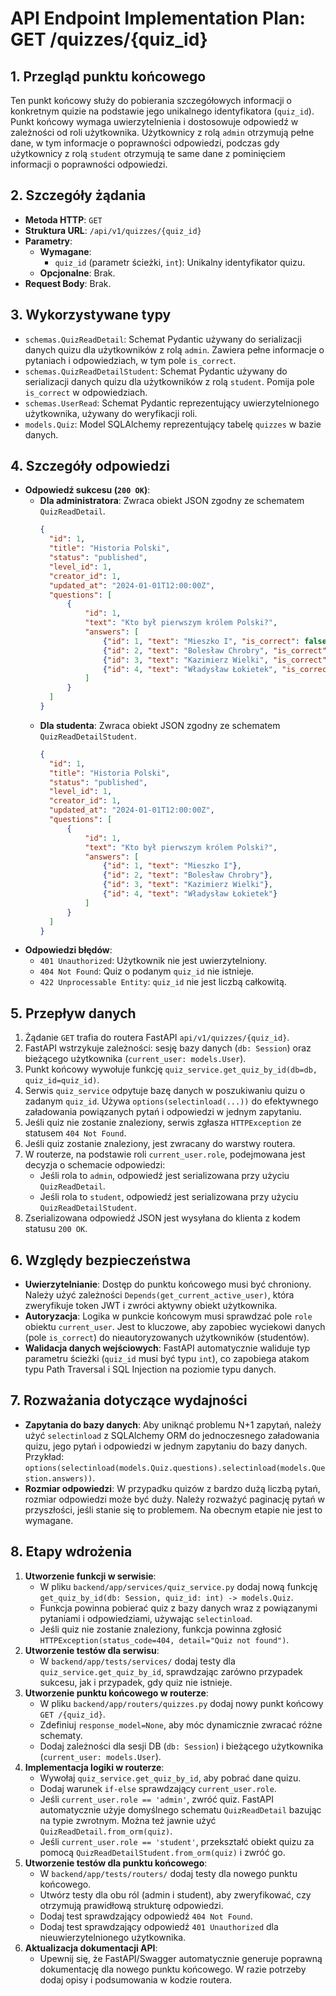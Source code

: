 # API Endpoint Implementation Plan: GET /quizzes/{quiz_id}

## 1. Przegląd punktu końcowego
Ten punkt końcowy służy do pobierania szczegółowych informacji o konkretnym quizie na podstawie jego unikalnego identyfikatora (`quiz_id`). Punkt końcowy wymaga uwierzytelnienia i dostosowuje odpowiedź w zależności od roli użytkownika. Użytkownicy z rolą `admin` otrzymują pełne dane, w tym informacje o poprawności odpowiedzi, podczas gdy użytkownicy z rolą `student` otrzymują te same dane z pominięciem informacji o poprawności odpowiedzi.

## 2. Szczegóły żądania
- **Metoda HTTP**: `GET`
- **Struktura URL**: `/api/v1/quizzes/{quiz_id}`
- **Parametry**:
  - **Wymagane**:
    - `quiz_id` (parametr ścieżki, `int`): Unikalny identyfikator quizu.
  - **Opcjonalne**: Brak.
- **Request Body**: Brak.

## 3. Wykorzystywane typy
- `schemas.QuizReadDetail`: Schemat Pydantic używany do serializacji danych quizu dla użytkowników z rolą `admin`. Zawiera pełne informacje o pytaniach i odpowiedziach, w tym pole `is_correct`.
- `schemas.QuizReadDetailStudent`: Schemat Pydantic używany do serializacji danych quizu dla użytkowników z rolą `student`. Pomija pole `is_correct` w odpowiedziach.
- `schemas.UserRead`: Schemat Pydantic reprezentujący uwierzytelnionego użytkownika, używany do weryfikacji roli.
- `models.Quiz`: Model SQLAlchemy reprezentujący tabelę `quizzes` w bazie danych.

## 4. Szczegóły odpowiedzi
- **Odpowiedź sukcesu (`200 OK`)**:
  - **Dla administratora**: Zwraca obiekt JSON zgodny ze schematem `QuizReadDetail`.
    ```json
    {
      "id": 1,
      "title": "Historia Polski",
      "status": "published",
      "level_id": 1,
      "creator_id": 1,
      "updated_at": "2024-01-01T12:00:00Z",
      "questions": [
          {
              "id": 1,
              "text": "Kto był pierwszym królem Polski?",
              "answers": [
                  {"id": 1, "text": "Mieszko I", "is_correct": false},
                  {"id": 2, "text": "Bolesław Chrobry", "is_correct": true},
                  {"id": 3, "text": "Kazimierz Wielki", "is_correct": false},
                  {"id": 4, "text": "Władysław Łokietek", "is_correct": false}
              ]
          }
      ]
    }
    ```
  - **Dla studenta**: Zwraca obiekt JSON zgodny ze schematem `QuizReadDetailStudent`.
    ```json
    {
      "id": 1,
      "title": "Historia Polski",
      "status": "published",
      "level_id": 1,
      "creator_id": 1,
      "updated_at": "2024-01-01T12:00:00Z",
      "questions": [
          {
              "id": 1,
              "text": "Kto był pierwszym królem Polski?",
              "answers": [
                  {"id": 1, "text": "Mieszko I"},
                  {"id": 2, "text": "Bolesław Chrobry"},
                  {"id": 3, "text": "Kazimierz Wielki"},
                  {"id": 4, "text": "Władysław Łokietek"}
              ]
          }
      ]
    }
    ```
- **Odpowiedzi błędów**:
  - `401 Unauthorized`: Użytkownik nie jest uwierzytelniony.
  - `404 Not Found`: Quiz o podanym `quiz_id` nie istnieje.
  - `422 Unprocessable Entity`: `quiz_id` nie jest liczbą całkowitą.

## 5. Przepływ danych
1.  Żądanie `GET` trafia do routera FastAPI `api/v1/quizzes/{quiz_id}`.
2.  FastAPI wstrzykuje zależności: sesję bazy danych (`db: Session`) oraz bieżącego użytkownika (`current_user: models.User`).
3.  Punkt końcowy wywołuje funkcję `quiz_service.get_quiz_by_id(db=db, quiz_id=quiz_id)`.
4.  Serwis `quiz_service` odpytuje bazę danych w poszukiwaniu quizu o zadanym `quiz_id`. Używa `options(selectinload(...))` do efektywnego załadowania powiązanych pytań i odpowiedzi w jednym zapytaniu.
5.  Jeśli quiz nie zostanie znaleziony, serwis zgłasza `HTTPException` ze statusem `404 Not Found`.
6.  Jeśli quiz zostanie znaleziony, jest zwracany do warstwy routera.
7.  W routerze, na podstawie roli `current_user.role`, podejmowana jest decyzja o schemacie odpowiedzi:
    - Jeśli rola to `admin`, odpowiedź jest serializowana przy użyciu `QuizReadDetail`.
    - Jeśli rola to `student`, odpowiedź jest serializowana przy użyciu `QuizReadDetailStudent`.
8.  Zserializowana odpowiedź JSON jest wysyłana do klienta z kodem statusu `200 OK`.

## 6. Względy bezpieczeństwa
- **Uwierzytelnianie**: Dostęp do punktu końcowego musi być chroniony. Należy użyć zależności `Depends(get_current_active_user)`, która zweryfikuje token JWT i zwróci aktywny obiekt użytkownika.
- **Autoryzacja**: Logika w punkcie końcowym musi sprawdzać pole `role` obiektu `current_user`. Jest to kluczowe, aby zapobiec wyciekowi danych (pole `is_correct`) do nieautoryzowanych użytkowników (studentów).
- **Walidacja danych wejściowych**: FastAPI automatycznie waliduje typ parametru ścieżki (`quiz_id` musi być typu `int`), co zapobiega atakom typu Path Traversal i SQL Injection na poziomie typu danych.

## 7. Rozważania dotyczące wydajności
- **Zapytania do bazy danych**: Aby uniknąć problemu N+1 zapytań, należy użyć `selectinload` z SQLAlchemy ORM do jednoczesnego załadowania quizu, jego pytań i odpowiedzi w jednym zapytaniu do bazy danych. Przykład: `options(selectinload(models.Quiz.questions).selectinload(models.Question.answers))`.
- **Rozmiar odpowiedzi**: W przypadku quizów z bardzo dużą liczbą pytań, rozmiar odpowiedzi może być duży. Należy rozważyć paginację pytań w przyszłości, jeśli stanie się to problemem. Na obecnym etapie nie jest to wymagane.

## 8. Etapy wdrożenia
1.  **Utworzenie funkcji w serwisie**:
    - W pliku `backend/app/services/quiz_service.py` dodaj nową funkcję `get_quiz_by_id(db: Session, quiz_id: int) -> models.Quiz`.
    - Funkcja powinna pobierać quiz z bazy danych wraz z powiązanymi pytaniami i odpowiedziami, używając `selectinload`.
    - Jeśli quiz nie zostanie znaleziony, funkcja powinna zgłosić `HTTPException(status_code=404, detail="Quiz not found")`.
2.  **Utworzenie testów dla serwisu**:
    - W `backend/app/tests/services/` dodaj testy dla `quiz_service.get_quiz_by_id`, sprawdzając zarówno przypadek sukcesu, jak i przypadek, gdy quiz nie istnieje.
3.  **Utworzenie punktu końcowego w routerze**:
    - W pliku `backend/app/routers/quizzes.py` dodaj nowy punkt końcowy `GET /{quiz_id}`.
    - Zdefiniuj `response_model=None`, aby móc dynamicznie zwracać różne schematy.
    - Dodaj zależności dla sesji DB (`db: Session`) i bieżącego użytkownika (`current_user: models.User`).
4.  **Implementacja logiki w routerze**:
    - Wywołaj `quiz_service.get_quiz_by_id`, aby pobrać dane quizu.
    - Dodaj warunek `if-else` sprawdzający `current_user.role`.
    - Jeśli `current_user.role == 'admin'`, zwróć quiz. FastAPI automatycznie użyje domyślnego schematu `QuizReadDetail` bazując na typie zwrotnym. Można też jawnie użyć `QuizReadDetail.from_orm(quiz)`.
    - Jeśli `current_user.role == 'student'`, przekształć obiekt quizu za pomocą `QuizReadDetailStudent.from_orm(quiz)` i zwróć go.
5.  **Utworzenie testów dla punktu końcowego**:
    - W `backend/app/tests/routers/` dodaj testy dla nowego punktu końcowego.
    - Utwórz testy dla obu ról (admin i student), aby zweryfikować, czy otrzymują prawidłową strukturę odpowiedzi.
    - Dodaj test sprawdzający odpowiedź `404 Not Found`.
    - Dodaj test sprawdzający odpowiedź `401 Unauthorized` dla nieuwierzytelnionego użytkownika.
6.  **Aktualizacja dokumentacji API**:
    - Upewnij się, że FastAPI/Swagger automatycznie generuje poprawną dokumentację dla nowego punktu końcowego. W razie potrzeby dodaj opisy i podsumowania w kodzie routera. 
